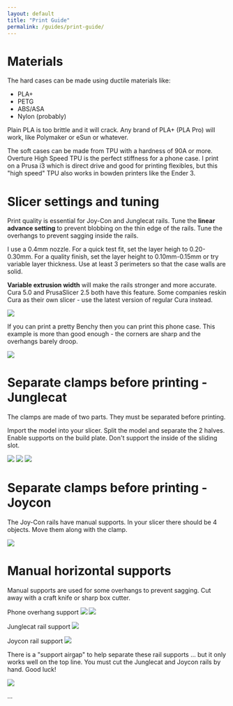 ```yaml
---
layout: default
title: "Print Guide"
permalink: /guides/print-guide/
---
```


# Materials

The hard cases can be made using ductile materials like:
 - PLA+
 - PETG
 - ABS/ASA
 - Nylon (probably)
 
Plain PLA is too brittle and it will crack. Any brand of PLA+ (PLA Pro) will work, like Polymaker or eSun or whatever.

The soft cases can be made from TPU with a hardness of 90A or more. Overture High Speed TPU is the perfect stiffness for a phone case. I print on a Prusa i3 which is direct drive and good for printing flexibles, but this "high speed" TPU also works in bowden printers like the Ender 3.

# Slicer settings and tuning

Print quality is essential for Joy-Con and Junglecat rails. Tune the **linear advance setting** to prevent blobbing on the thin edge of the rails. Tune the overhangs to prevent sagging inside the rails.

I use a 0.4mm nozzle. For a quick test fit, set the layer heigh to 0.20-0.30mm. For a quality finish, set the layer height to 0.10mm-0.15mm or try variable layer thickness. Use at least 3 perimeters so that the case walls are solid.

**Variable extrusion width** will make the rails stronger and more accurate. Cura 5.0 and PrusaSlicer 2.5 both have this feature. Some companies reskin Cura as their own slicer - use the latest version of regular Cura instead.

![](/Cuttlephone/images/print-guide/arachne.png)

If you can print a pretty Benchy then you can print this phone case. This example is more than good enough - the corners are sharp and the overhangs barely droop.

![](/Cuttlephone/images/print-guide/benchy.jpg)

# Separate clamps before printing - Junglecat

The clamps are made of two parts. They must be separated before printing.

Import the model into your slicer. Split the model and separate the 2 halves. Enable supports on the build plate. Don't support the inside of the sliding slot.

![](/Cuttlephone/images/print-guide/split1.png)
![](/Cuttlephone/images/print-guide/split2.png)
![](/Cuttlephone/images/print-guide/split3.png)

# Separate clamps before printing - Joycon

The Joy-Con rails have manual supports. In your slicer there should be 4 objects. Move them along with the clamp. 

![](/Cuttlephone/images/print-guide/split4.png)

# Manual horizontal supports 

Manual supports are used for some overhangs to prevent sagging. Cut away with a craft knife or sharp box cutter.

Phone overhang support
![](/Cuttlephone/images/print-guide/manual-phone1.png)
![](/Cuttlephone/images/print-guide/manual-phone2.png)

Junglecat rail support
![](/Cuttlephone/images/print-guide/manual-junglecat.png)

Joycon rail support
![](/Cuttlephone/images/print-guide/manual-joycon.png)

There is a "support airgap" to help separate these rail supports ... but it only works well on the top line. You must cut the Junglecat and Joycon rails by hand. Good luck!

![](/Cuttlephone/images/print-guide/cut-rail.jpg)

...
